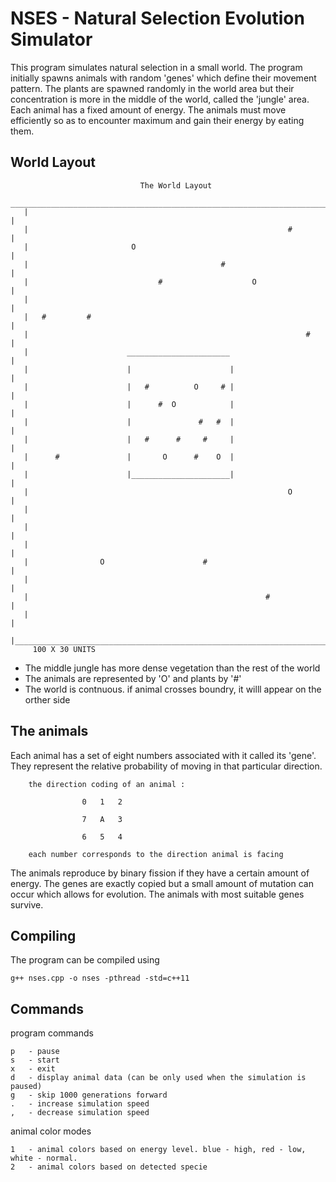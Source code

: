 # NSES - Natural Selection Evolution Simulator
This program simulates natural selection in a small world. The program initially spawns animals with random 'genes' which define their movement pattern. The plants are spawned randomly in the world area but their concentration is more in the middle of the world, called the 'jungle' area. Each animal has a fixed amount of energy. The animals must move efficiently so as to encounter maximum and gain their energy by eating them. 

## World Layout

                                 The World Layout
       _______________________________________________________________________
       |                                                                      |
       |                                                          #           |
       |                       O                                              |
       |                                           #                          |
       |                             #                    O                   |
       |                                                                      |
       |   #         #                                                        |
       |                                                              #       |
       |                      _______________________                         | 
       |                      |                      |                        |
       |                      |   #          O     # |                        |
       |                      |      #  O            |                        |
       |                      |               #   #  |                        |
       |                      |   #      #     #     |                        |
       |      #               |       O      #    O  |                        |
       |                      |______________________|                        |
       |                                                          O           |
       |                                                                      |
       |                                                                      |
       |                                                                      |
       |                O                      #                              |
       |                                                                      |
       |                                                     #                |
       |                                                                      |
       |______________________________________________________________________|
         100 X 30 UNITS
         
- The middle jungle has more dense vegetation than the rest of the world
- The animals are represented by 'O' and plants by '#'
- The world is contnuous. if animal crosses boundry, it willl appear on the orther side
        
## The animals
Each animal has a set of eight numbers associated with it called its 'gene'. They represent the relative probability of moving in that particular direction.

        the direction coding of an animal :
                    
                    0   1   2
                    
                    7   A   3
                    
                    6   5   4
                    
        each number corresponds to the direction animal is facing
        
The animals reproduce by binary fission if they have a certain amount of energy. The genes are exactly copied but a small amount of mutation can occur which allows for evolution. The animals with most suitable genes survive.

## Compiling
The program can be compiled using
    
    g++ nses.cpp -o nses -pthread -std=c++11
    
    
## Commands
program commands 
    
    p   - pause
    s   - start
    x   - exit 
    d   - display animal data (can be only used when the simulation is paused)
    g   - skip 1000 generations forward
    .   - increase simulation speed
    ,   - decrease simulation speed

animal color modes

    1   - animal colors based on energy level. blue - high, red - low, white - normal.
    2   - animal colors based on detected specie
